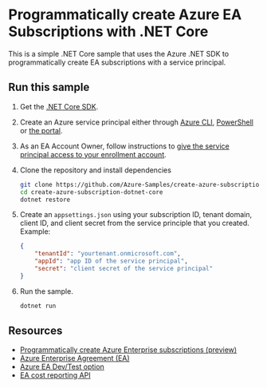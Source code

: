 # Programmatically create Azure EA Subscriptions with .NET Core

This is a simple .NET Core sample that uses the Azure .NET SDK to programmatically create EA subscriptions with a service principal.

## Run this sample

1. Get the [.NET Core SDK](https://www.microsoft.com/net/core).

1. Create an Azure service principal either through
    [Azure CLI](https://docs.microsoft.com/cli/azure/create-an-azure-service-principal-azure-cli?toc=%2fazure%2fazure-resource-manager%2ftoc.json),
    [PowerShell](https://docs.microsoft.com/azure/azure-resource-manager/resource-group-authenticate-service-principal/)
    or [the portal](https://docs.microsoft.com/azure/azure-resource-manager/resource-group-create-service-principal-portal/).

1. As an EA Account Owner, follow instructions to [give the service principal access to your enrollment account](https://aka.ms/easubcreationpublicpreview).

1. Clone the repository and install dependencies

    ```bash
    git clone https://github.com/Azure-Samples/create-azure-subscription-dotnet-core.git
    cd create-azure-subscription-dotnet-core
    dotnet restore
    ```

1. Create an `appsettings.json` using your subscription ID, tenant domain, client ID, and client secret from the service principle that you created. Example:

    ```json
    {
        "tenantId": "yourtenant.onmicrosoft.com",
        "appId": "app ID of the service principal",
        "secret": "client secret of the service principal"
    }
    ```

1. Run the sample.

    ```bash
    dotnet run
    ```

## Resources

* [Programmatically create Azure Enterprise subscriptions (preview)](https://aka.ms/easubcreationpublicpreview)
* [Azure Enterprise Agreement (EA)](https://azure.microsoft.com/pricing/enterprise-agreement/)
* [Azure EA Dev/Test option](https://azure.microsoft.com/offers/ms-azr-0148p/)
* [EA cost reporting API](https://docs.microsoft.com/azure/billing/billing-enterprise-api)
